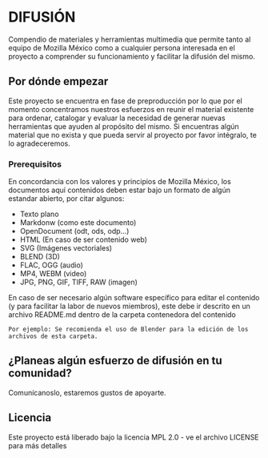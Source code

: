# DIFUSIÓN
Compendio de materiales y herramientas multimedia que permite tanto al equipo de Mozilla México como a cualquier persona interesada en el proyecto a comprender su funcionamiento y facilitar la difusión del mismo.

## Por dónde empezar

Este proyecto se encuentra en fase de preproducción por lo que por el momento concentramos nuestros esfuerzos en reunir el material existente para ordenar, catalogar y evaluar la necesidad de generar nuevas herramientas que ayuden al propósito del mismo. Si encuentras algún material que no exista y que pueda servir al proyecto por favor intégralo, te lo agradeceremos.

### Prerequisitos

En concordancia con los valores y principios de Mozilla México, los documentos aquí contenidos deben estar bajo un formato de algún estandar abierto, por citar algunos:
* Texto plano
* Markdonw (como este documento)
* OpenDocument (odt, ods, odp...)
* HTML (En caso de ser contenido web)
* SVG (Imágenes vectoriales)
* BLEND (3D)
* FLAC, OGG (audio)
* MP4, WEBM (video)
* JPG, PNG, GIF, TIFF, RAW (imagen)

En caso de ser necesario algún software específico para editar el contenido (y para facilitar la labor de nuevos miembros), este debe ir descrito en un archivo README.md dentro de la carpeta contenedora del contenido

```
Por ejemplo: Se recomienda el uso de Blender para la edición de los archivos de esta carpeta.
```

## ¿Planeas algún esfuerzo de difusión en tu comunidad?

Comunícanoslo, estaremos gustos de apoyarte.

## Licencia

Este proyecto está liberado bajo la licencia MPL 2.0 - ve el archivo LICENSE para más detalles
